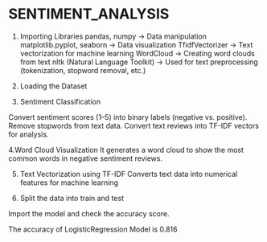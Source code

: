 # SENTIMENT_ANALYSIS
1. Importing Libraries pandas, numpy → Data manipulation matplotlib.pyplot, seaborn → Data visualization TfidfVectorizer → Text vectorization for machine learning WordCloud → Creating word clouds from text nltk (Natural Language Toolkit) → Used for text preprocessing (tokenization, stopword removal, etc.)

2. Loading the Dataset

3. Sentiment Classification

Convert sentiment scores (1–5) into binary labels (negative vs. positive). Remove stopwords from text data. Convert text reviews into TF-IDF vectors for analysis.

4.Word Cloud Visualization It generates a word cloud to show the most common words in negative sentiment reviews.

5. Text Vectorization using TF-IDF Converts text data into numerical features for machine learning
  
7. Split the data into train and test

Import the model and check the accuracy score.

The accuracy of LogisticRegression Model is 0.816

